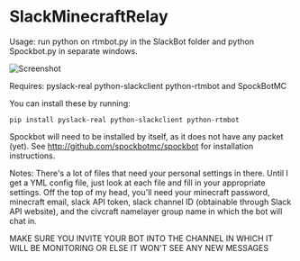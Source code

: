 # SlackMinecraftRelay

Usage: run python on rtmbot.py in the SlackBot folder and python Spockbot.py in separate windows.  

![Screenshot](https://i.imgur.com/HMzoJdw.png)

Requires: pyslack-real python-slackclient python-rtmbot and SpockBotMC

You can install these by running:

```pip install pyslack-real python-slackclient python-rtmbot```

Spockbot will need to be installed by itself, as it does not have any packet (yet). See http://github.com/spockbotmc/spockbot for installation instructions. 

Notes: There's a lot of files that need your personal settings in there. Until I get a YML config file, just look at each file and fill in your appropriate settings. Off the top of my head, you'll need your minecraft password, minecraft email, slack API token, slack channel ID (obtainable through Slack API website), and the civcraft namelayer group name in which the bot will chat in. 

MAKE SURE YOU INVITE YOUR BOT INTO THE CHANNEL IN WHICH IT WILL BE MONITORING OR ELSE IT WON'T SEE ANY NEW MESSAGES
